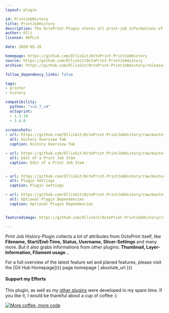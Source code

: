 ```yaml
---
layout: plugin

id: PrintJobHistory
title: PrintJobHistory
description: The OctoPrint-Plugin stores all print-job informations of a print in a database.
author: Olli
license: AGPLv3

date: 2020-05-28

homepage: https://github.com/OllisGit/OctoPrint-PrintJobHistory
source: https://github.com/OllisGit/OctoPrint-PrintJobHistory
archive: https://github.com/OllisGit/OctoPrint-PrintJobHistory/releases/latest/download/master.zip

follow_dependency_links: false

tags:
- printer
- history

compatibility:
  python: ">=2.7,<4"
  octoprint:
  - 1.3.10
  - 1.4.0
  
screenshots:
- url: https://github.com/OllisGit/OctoPrint-PrintJobHistory/raw/master/screenshots/plugin-tab.png
  alt: History Overview Tab 
  caption: History Overview Tab

- url: https://github.com/OllisGit/OctoPrint-PrintJobHistory/raw/master/screenshots/editPrintJob-dialog.png
  alt: Edit of a Print Job Item
  caption: Edit of a Print Job Item


- url: https://github.com/OllisGit/OctoPrint-PrintJobHistory/raw/master/screenshots/plugin-settings.png
  alt: Plugin Settings
  caption: Plugin Settings

- url: https://github.com/OllisGit/OctoPrint-PrintJobHistory/raw/master/screenshots/missingPlugins-dialog.png
  alt: Optional Plugin Dependencies
  caption: Optional Plugin Dependencies


featuredimage: https://github.com/OllisGit/OctoPrint-PrintJobHistory/raw/master/screenshots/editPrintJob-dialog.png

---
```


Print Job History-Plugin collects a lot of attributes from OctoPrint itself, like **Filename, Start/End-Time, Status, Username, Slicer-Settings** and many more. But it also grabs informations from other plugins: **Thumbnail, Layer-Information, Filament usage**...

For a full overview of the latest feature set and planed features, please visit the [Git Hub Homepage]({{ page.homepage | absolute_url }})


#### Support my Efforts

This plugin, as well as my [other plugins](https://github.com/OllisGit/) were developed in my spare time.
If you like it, I would be thankful about a cup of coffee :) 

[![More coffee, more code](https://img.shields.io/badge/Donate-PayPal-green.svg)](https://www.paypal.com/cgi-bin/webscr?cmd=_s-xclick&hosted_button_id=6SW5R6ZUKLB5E&source=url)



